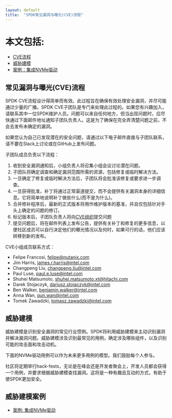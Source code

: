 ```yaml
---
layout: default
title:  "SPDK常见漏洞与曝光(CVE)流程"
---
```


# 本文包括:

* [CVE流程](#cve)
* [威胁建模](#threat)
* [案例：集成NVMe驱动](#nvmeuse)

<a id="cve"></a>
## 常见漏洞与曝光(CVE)流程

SPDK CVE流程设计得简单而有效。此过程旨在确保有效处理安全漏洞，并尽可能通过少量的广播。SPDK CVE子团队是专门来处理此过程的。如果您有兴趣加入，请联系其中一位SPDK维护人员。问题可以来自任何地方，但当出现问题时，应尽快通过下面邮件地址通知子团队负责人。这是为了确保在完全弄清楚问题之前，不会去发布未确定的漏洞。

如果您认为自己已发现潜在的安全问题，请通过以下电子邮件直接与子团队联系，请不要在Slack上讨论或在GitHub上发布问题。

子团队成员负责以下流程：

1. 收到安全漏洞通知后，小组负责人将召集小组会议讨论潜在问题。
2. 子团队将确定调查和确定漏洞范围所需的资源，包括修复或临时解决方法。
3. 一旦确定了修复或临时解决方法后，子团队将会批准该修复或要求进一步调查。
4. 一旦获得批准，补丁将通过正常渠道提交，而不会提供有关漏洞本身的详细信息。它将简单地说明补丁做些什么(而不是为什么)。
5. 合并修补程序后，最新的正式版本将用作维护版本的基准，并且仅包括针对手头上确定的问题的修订。
6. 标记版本后，子团队负责人将向[CVE组织](https://cve.mitre.org/)提交问题
7. 提交问题后，将在邮件列表上发布公告，提供有关补丁和修复的更多信息，以便社区成员可以自行决定他们的曝光情况以及何时，如果可行的话，他们应该转移到新的发布。

CVE小组成员联系方式：

* Felipe Francosi, felipe@nutanix.com
* Jim Harris, james.r.harris@intel.com
* Changpeng Liu, changpeng.liu@intel.com
* Paul Luse, paul.e.luse@intel.com
* Shuhei Matsumoto, shuhei.matsumoto.xt@hitachi.com
* Darek Stojaczyk, dariusz.stojaczyk@intel.com
* Ben Walker, benjamin.walker@intel.com
* Anna Wan, qun.wan@intel.com
* Tomek Zawadzki, tomasz.zawadzki@intel.com

<a id="threat"></a>
## 威胁建模

威胁建模是识别安全漏洞的常见行业惯例。SPDK将利用威胁建模来主动识别漏洞并解决漏洞问题。威胁建模涉及识别最常见的用例，确定涉及哪些组件，以及识别可能的攻击面和攻击动机。

下面的NVMe驱动用例可以作为未来更多用例的模型。我们鼓励每个人参与。

社区将定期举行hack-fests，无论是在峰会还是开发者聚会上，开发人员都会获得一个用例，并要求根据威胁建模查找漏洞。这将是一种有趣且互动的方式，有助于使SPDK更加安全。

<a id="nvmeuse"></a>
## 威胁建模案例

* [案例: 集成NVMe驱动](https://dqtibwqq6s6ux.cloudfront.net/download/threat_models/NVMe-Threat-Model.pdf)
